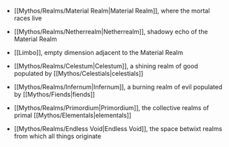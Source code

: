 
- [[Mythos/Realms/Material Realm|Material Realm]], where the mortal races live
- [[Mythos/Realms/Netherrealm|Netherrealm]], shadowy echo of the Material Realm
- [[Limbo]], empty dimension adjacent to the Material Realm

- [[Mythos/Realms/Celestum|Celestum]], a shining realm of good populated by [[Mythos/Celestials|celestials]]
- [[Mythos/Realms/Infernum|Infernum]], a burning realm of evil populated by [[Mythos/Fiends|fiends]]
- [[Mythos/Realms/Primordium|Primordium]], the collective realms of primal [[Mythos/Elementals|elementals]]

- [[Mythos/Realms/Endless Void|Endless Void]], the space betwixt realms from which all things originate